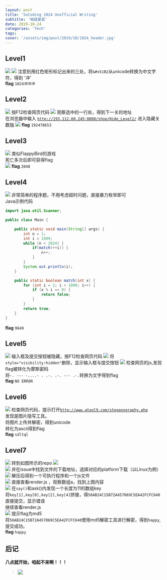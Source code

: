 ```yaml
---
layout: post
title: 'SoCoding 1024 Unofficial Writing'
subtitle: '咱就是菜'
date: 2019-10-24
categories: 'Tech'
tags: 
cover: '/assets/img/post/2019/10/1024_header.jpg'
---
```


## Level1
![](/assets/img/post/2019/10/1024_1.png)
![](/assets/img/post/2019/10/1024_11.png)
注意到用红色矩形标记出来的三处，将<code>&#x51B2</code>从unicode转换为中文字符，得到 '冲'  
**flag** <code>1024冲冲冲</code>  
  

## Level2
![](/assets/img/post/2019/10/1024_2.png)
按F12检查网页代码
![](/assets/img/post/2019/10/1024_21.png)
观察选中的一行处，得到下一关的地址  
在浏览器中输入 <code>http://193.112.60.245:8080/shop/Hide_Level2/</code>  进入隐藏关数独 
![](/assets/img/post/2019/10/1024_22.png)
**flag** <code>192478653</code>


## Level3
![](/assets/img/post/2019/10/1024_3.png)
类似FlappyBird的游戏  
死亡多次后即可获得flag  
![](/assets/img/post/2019/10/1024_31.png)
**flag** <code>2048</code>

## Level4
![](/assets/img/post/2019/10/1024_4.png)
非常简单的程序题，不用考虑超时问题，直接暴力枚举即可  
Java示例代码
~~~java
import java.util.Scanner;

public class Main {

    public static void main(String[] args) {
        int n = 1;
        int i = 1009;
        while (n < 1024) {
            if(match(++i)) {
                n++;
            }
        }
        System.out.println(i);
    }

    public static boolean match(int x) {
        for (int i = 2; i < 1000; i++) {
            if (x % i == 0) {
                return false;
            }
        }
        return true;
    }
}
~~~
**flag**  <code>9649</code>

## Level5
![](/assets/img/post/2019/10/1024_5.png)
输入框及提交按钮被隐藏，按F12检查网页代码
![](/assets/img/post/2019/10/1024_51.png)
将<code>style="visibility:hidden"</code>删除，显示输入框与提交按钮
![](/assets/img/post/2019/10/1024_52.png)
检查网页的js,发现flag被转化为摩斯密码  
将<code>-. --- -....- . .-. .-. --- .-.</code>转换为文字得到flag  
**flag** <code>NO ERROR</code>


## Level6
![](/assets/img/post/2019/10/1024_6.png)
检查网页代码，提示打开<code>http://www.atool9.com/steganography.php</code>  
发现是图片隐写工具。  
将图片上传并解密，得到unicode  
转化为ascii得到flag  
**flag**  <code>sdltql</code>

## Level7
![](/assets/img/post/2019/10/1024_7.png)
转到如图所示的repo
![](/assets/img/post/2019/10/1024_71.png)  
![](/assets/img/post/2019/10/1024_72.png)
并在issue中找到文件的下载地址，选择对应的platform下载（以Linux为例） 
![](/assets/img/post/2019/10/1024_73.png)
解压后得到一个可执行程序和一个js文件   
![](/assets/img/post/2019/10/1024_74.png)
直接查看render.js ，观察数组a，找到上图内容   
![](/assets/img/post/2019/10/1024_75.png)
在<code>say()</code>和</code>ask()</code>内发现一个长度为11的数组key  
将<code>key[1],key[0],key[2],key[4]</code>拼接，得<code>56AB24C15B72A457069C5EA42FCFC640</code>  
直接提交，显示错误  
继续查看render.js  
![](/assets/img/post/2019/10/1024_76.png)
提示flag为md5  
将<code>56AB24C15B72A457069C5EA42FCFC640</code>使用md5解密工具进行解密，得到<code>happy</code>, 提交成功。  
**flag** <code>happy</code>




## 后记
**八点就开始，咱起不来啊！！！**

>![](/assets/img/post/2019/10/1024_header.jpg)
